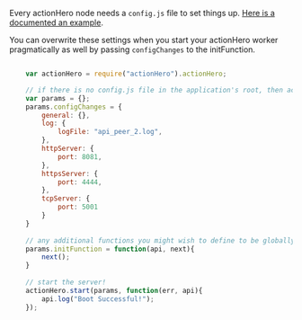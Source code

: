 Every actionHero node needs a `config.js` file to set things up.  [Here is a documented an example](https://github.com/evantahler/actionHero/blob/master/config.js).

You can overwrite these settings when you start your actionHero worker pragmatically as well by passing `configChanges` to the initFunction.   

```javascript

	var actionHero = require("actionHero").actionHero;

	// if there is no config.js file in the application's root, then actionHero will load in a collection of default params.  You can overwrite them with params.configChanges
	var params = {};
	params.configChanges = {
		general: {},
		log: {
			logFile: "api_peer_2.log",
		},
		httpServer: {
			port: 8081,
		},
		httpsServer: {
			port: 4444,
		},
		tcpServer: {
			port: 5001
		}
	}
	
	// any additional functions you might wish to define to be globally accessible can be added as part of params.initFunction.  The api object will be available.
	params.initFunction = function(api, next){
		next();
	}
	
	// start the server!
	actionHero.start(params, function(err, api){
		api.log("Boot Successful!");
	});

```
